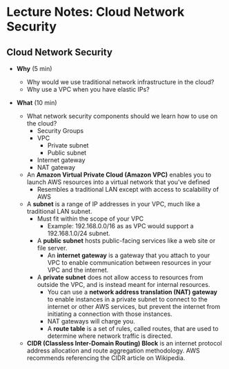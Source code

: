 # Lecture Notes: Cloud Network Security

## Cloud Network Security

- **Why** (5 min)
  - Why would we use traditional network infrastructure in the cloud?
  - Why use a VPC when you have elastic IPs?

- **What** (10 min)
  - What network security components should we learn how to use on the cloud?
    - Security Groups
    - VPC
      - Private subnet
      - Public subnet
    - Internet gateway
    - NAT gateway
  - An **Amazon Virtual Private Cloud (Amazon VPC)** enables you to launch AWS resources into a virtual network that you've defined
    - Resembles a traditional LAN except with access to scalability of AWS
  - A **subnet** is a range of IP addresses in your VPC, much like a traditional LAN subnet.
    - Must fit within the scope of your VPC
      - Example: 192.168.0.0/16 as as VPC would support a 192.168.1.0/24 subnet.
    - A **public subnet** hosts public-facing services like a web site or file server.
      - An **internet gateway** is a gateway that you attach to your VPC to enable communication between resources in your VPC and the internet.
    - A **private subnet** does not allow access to resources from outside the VPC, and is instead meant for internal resources.
      - You can use a **network address translation (NAT) gateway** to enable instances in a private subnet to connect to the internet or other AWS services, but prevent the internet from initiating a connection with those instances.
      - NAT gateways will charge you.
      - A **route table** is a set of rules, called routes, that are used to determine where network traffic is directed.
  - **CIDR (Classless Inter-Domain Routing) Block** is an internet protocol address allocation and route aggregation methodology. AWS recommends referencing the CIDR article on Wikipedia.
